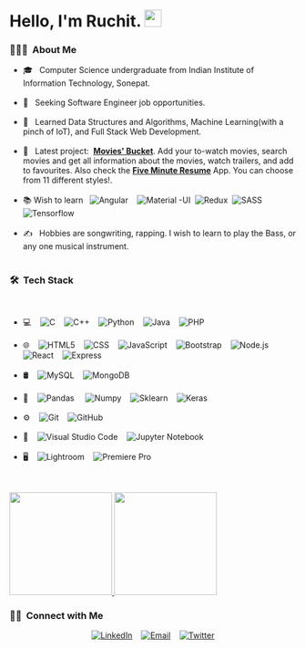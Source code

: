 <h1 style="font-weight : bold"> Hello, I'm Ruchit. <img src="https://raw.githubusercontent.com/iampavangandhi/iampavangandhi/master/gifs/Hi.gif" width="30px"> </h1>

<h3> 👨🏻‍💻 &nbsp;About Me </h3>

- 🎓 &nbsp; Computer Science undergraduate from Indian Institute of Information Technology, Sonepat.<br/><br/>
- 💼 &nbsp; Seeking Software Engineer job opportunities.<br/><br/>
- 🌱 &nbsp; Learned Data Structures and Algorithms, Machine Learning(with a pinch of IoT), and Full Stack Web Development.<br/><br/>
- 🔭 &nbsp; Latest project:&nbsp; <a href="https://movies-bucket.herokuapp.com/">**Movies' Bucket**</a>. Add your to-watch movies, search movies and get all information about the movies, watch trailers, and add to favourites. Also check the <a href="https://five-minute-resume.herokuapp.com/">**Five Minute Resume**</a> App. You can choose from 11 different styles!.<br/><br/>
- :books: Wish to learn&nbsp;&nbsp; ![Angular](https://img.shields.io/badge/-Angular-333333?style=flat&logo=angular) &nbsp;&nbsp; ![Material -UI](https://img.shields.io/badge/-Material%20UI-333333?style=flat&logo=material-ui)&nbsp;&nbsp;![Redux](https://img.shields.io/badge/-Redux-333333?style=flat&logo=redux)&nbsp;&nbsp;![SASS](https://img.shields.io/badge/-SASS-333333?style=flat&logo=sass)&nbsp;&nbsp;
![Tensorflow](https://img.shields.io/badge/-TensorFlow-333333?style=flat&logo=tensorflow)<br/><br/>
- ✍️ &nbsp; Hobbies are songwriting, rapping. I wish to learn to play the Bass, or any one musical instrument.<br/><br/>

<h3> 🛠 &nbsp;Tech Stack</h3><br/>

- 💻 &nbsp;&nbsp;
  ![C](https://img.shields.io/badge/--333333?style=flat&logo=C)&nbsp;&nbsp;&nbsp;
  ![C++](https://img.shields.io/badge/-C++-333333?style=flat&logo=C%2B%2B&logoColor=00599C)&nbsp;&nbsp;&nbsp;
  ![Python](https://img.shields.io/badge/-Python-333333?style=flat&logo=Python)&nbsp;&nbsp;&nbsp;
  ![Java](https://img.shields.io/badge/-Java-333333?style=flat&logo=Java)&nbsp;&nbsp;&nbsp;
  ![PHP](https://img.shields.io/badge/-PHP-333333?style=flat&logo=PHP)<br/><br/>
- 🌐 &nbsp;&nbsp;
  ![HTML5](https://img.shields.io/badge/-HTML5-333333?style=flat&logo=HTML5)&nbsp;&nbsp;&nbsp;
  ![CSS](https://img.shields.io/badge/-CSS-333333?style=flat&logo=CSS3&logoColor=1572B6)&nbsp;&nbsp;&nbsp;
  ![JavaScript](https://img.shields.io/badge/-JavaScript-333333?style=flat&logo=javascript)&nbsp;&nbsp;&nbsp;
  ![Bootstrap](https://img.shields.io/badge/-Bootstrap-333333?style=flat&logo=bootstrap&logoColor=563D7C)&nbsp;&nbsp;&nbsp;
  ![Node.js](https://img.shields.io/badge/-Node.js-333333?style=flat&logo=node.js)&nbsp;&nbsp;&nbsp;
  ![React](https://img.shields.io/badge/-React-333333?style=flat&logo=react)&nbsp;&nbsp;&nbsp;
  ![Express](https://img.shields.io/badge/-Express-333333?style=flat&logo=express)<br/><br/>
- 🛢 &nbsp;&nbsp;
  ![MySQL](https://img.shields.io/badge/-MySQL-333333?style=flat&logo=mysql)&nbsp;&nbsp;&nbsp;
  ![MongoDB](https://img.shields.io/badge/-MongoDB-333333?style=flat&logo=mongodb)<br/><br/>
- 🧠 &nbsp;&nbsp;
  ![Pandas](https://img.shields.io/badge/-Pandas-333333?style=flat&logo=pandas)&nbsp;&nbsp; &nbsp;
  ![Numpy](https://img.shields.io/badge/-Numpy-333333?style=flat&logo=numpy)&nbsp;&nbsp;&nbsp;
  ![Sklearn](https://img.shields.io/badge/-Sklearn-333333?style=flat&logo=scikit-learn)&nbsp;&nbsp;&nbsp;
  ![Keras](https://img.shields.io/badge/-Keras-333333?style=flat&logo=keras)<br/><br/>
- ⚙️ &nbsp;&nbsp;
  ![Git](https://img.shields.io/badge/-Git-333333?style=flat&logo=git)&nbsp;&nbsp;&nbsp;
  ![GitHub](https://img.shields.io/badge/-GitHub-333333?style=flat&logo=github)<br/><br/>
- 🔧 &nbsp;&nbsp;
  ![Visual Studio Code](https://img.shields.io/badge/-Visual%20Studio%20Code-333333?style=flat&logo=visual-studio-code&logoColor=007ACC)&nbsp;&nbsp;&nbsp;
  ![Jupyter Notebook](https://img.shields.io/badge/-Jupyter-333333?style=flat&logo=jupyter)<br/><br/>
- 🖥 &nbsp;&nbsp;
  ![Lightroom](https://img.shields.io/badge/-Photoshop-333333?style=flat&logo=adobe-lightroom)&nbsp;&nbsp;&nbsp;
  ![Premiere Pro](https://img.shields.io/badge/-Adobe%20Premier%20Pro-333333?style=flat&logo=adobe-premiere-pro)<br/><br/>

<br/>

<a href="https://github.com/AVS1508">
  <img height="180em" src="https://github-readme-stats.vercel.app/api?username=ruchit1131&theme=buefy&show_icons=true" />
  <img height="180em" src="https://github-readme-stats.vercel.app/api/top-langs/?username=ruchit1131&theme=buefy&layout=compact" />
</a>

<br/>

<h3> 🤝🏻 &nbsp;Connect with Me </h3>

<p align="center">
<a href="http://.linkedin.com/in/ruchit-karnawat-509a0b139"><img alt="LinkedIn" src="https://img.shields.io/badge/LinkedIn-Ruchit%20Karnawat%20-blue?style=flat-square&logo=linkedin"></a>&nbsp;&nbsp;&nbsp;
<a href="mailto:ruchitkarnawat1999@gmail.com"><img alt="Email" src="https://img.shields.io/badge/Email-ruchitkaranwat1999@gmail.com-blue?style=flat-square&logo=gmail"></a>&nbsp;&nbsp;&nbsp;
<a href="https://twitter.com/karnawat_ruchit"><img alt="Twitter" src="https://img.shields.io/badge/Twitter-karanwat_ruchit-blue?style=flat-square&logo=twitter"></a>
</p>

